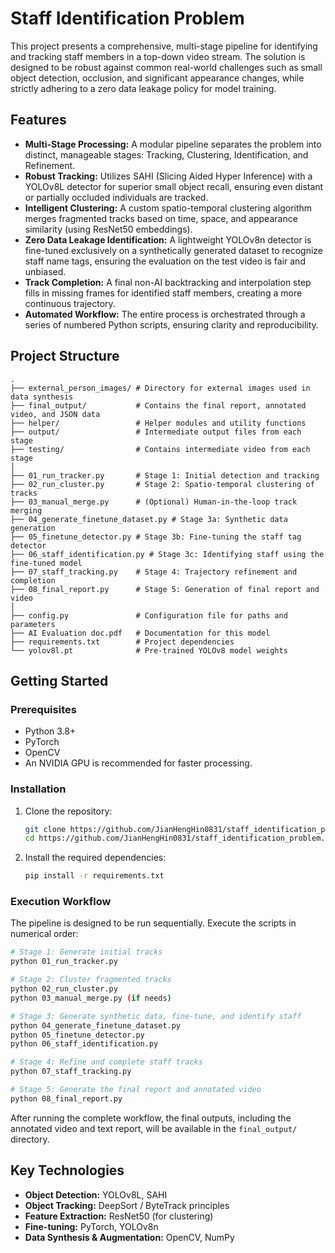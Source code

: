 # Staff Identification Problem
This project presents a comprehensive, multi-stage pipeline for identifying and tracking staff members in a top-down video stream. The solution is designed to be robust against common real-world challenges such as small object detection, occlusion, and significant appearance changes, while strictly adhering to a zero data leakage policy for model training.

## Features

-   **Multi-Stage Processing:** A modular pipeline separates the problem into distinct, manageable stages: Tracking, Clustering, Identification, and Refinement.
-   **Robust Tracking:** Utilizes SAHI (Slicing Aided Hyper Inference) with a YOLOv8L detector for superior small object recall, ensuring even distant or partially occluded individuals are tracked.
-   **Intelligent Clustering:** A custom spatio-temporal clustering algorithm merges fragmented tracks based on time, space, and appearance similarity (using ResNet50 embeddings).
-   **Zero Data Leakage Identification:** A lightweight YOLOv8n detector is fine-tuned exclusively on a synthetically generated dataset to recognize staff name tags, ensuring the evaluation on the test video is fair and unbiased.
-   **Track Completion:** A final non-AI backtracking and interpolation step fills in missing frames for identified staff members, creating a more continuous trajectory.
-   **Automated Workflow:** The entire process is orchestrated through a series of numbered Python scripts, ensuring clarity and reproducibility.

## Project Structure

```
.
├── external_person_images/ # Directory for external images used in data synthesis
├── final_output/           # Contains the final report, annotated video, and JSON data
├── helper/                 # Helper modules and utility functions
├── output/                 # Intermediate output files from each stage
├── testing/                # Contains intermediate video from each stage
│
├── 01_run_tracker.py       # Stage 1: Initial detection and tracking
├── 02_run_cluster.py       # Stage 2: Spatio-temporal clustering of tracks
├── 03_manual_merge.py      # (Optional) Human-in-the-loop track merging
├── 04_generate_finetune_dataset.py # Stage 3a: Synthetic data generation
├── 05_finetune_detector.py # Stage 3b: Fine-tuning the staff tag detector
├── 06_staff_identification.py # Stage 3c: Identifying staff using the fine-tuned model
├── 07_staff_tracking.py    # Stage 4: Trajectory refinement and completion
├── 08_final_report.py      # Stage 5: Generation of final report and video
│
├── config.py               # Configuration file for paths and parameters
├── AI Evaluation doc.pdf   # Documentation for this model
├── requirements.txt        # Project dependencies
└── yolov8l.pt              # Pre-trained YOLOv8 model weights
```

## Getting Started

### Prerequisites

-   Python 3.8+
-   PyTorch
-   OpenCV
-   An NVIDIA GPU is recommended for faster processing.

### Installation

1.  Clone the repository:
    ```bash
    git clone https://github.com/JianHengHin0831/staff_identification_problem.git
    cd https://github.com/JianHengHin0831/staff_identification_problem.git
    ```

2.  Install the required dependencies:
    ```bash
    pip install -r requirements.txt
    ```


### Execution Workflow

The pipeline is designed to be run sequentially. Execute the scripts in numerical order:

```bash
# Stage 1: Generate initial tracks
python 01_run_tracker.py

# Stage 2: Cluster fragmented tracks
python 02_run_cluster.py
python 03_manual_merge.py (if needs)

# Stage 3: Generate synthetic data, fine-tune, and identify staff
python 04_generate_finetune_dataset.py
python 05_finetune_detector.py
python 06_staff_identification.py

# Stage 4: Refine and complete staff tracks
python 07_staff_tracking.py

# Stage 5: Generate the final report and annotated video
python 08_final_report.py
```

After running the complete workflow, the final outputs, including the annotated video and text report, will be available in the `final_output/` directory.

## Key Technologies

-   **Object Detection:** YOLOv8L, SAHI
-   **Object Tracking:** DeepSort / ByteTrack principles
-   **Feature Extraction:** ResNet50 (for clustering)
-   **Fine-tuning:** PyTorch, YOLOv8n
-   **Data Synthesis & Augmentation:** OpenCV, NumPy
